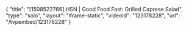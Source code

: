{
    "title": "[1508522766] HSN | Good Food Fast: Grilled Caprese Salad",
    "type": "solo",
    "layout": "iframe-static",
    "videoId": "123178228",
    "url": "\/tvpembed\/123178228"
}